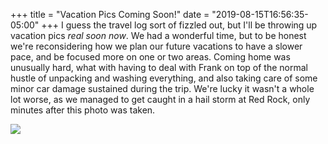+++
title = "Vacation Pics Coming Soon!"
date = "2019-08-15T16:56:35-05:00"
+++
I guess the travel log sort of fizzled out, but I'll be throwing up vacation pics *real soon now*. We had a wonderful time, but to be honest we're reconsidering how we plan our future vacations to have a slower pace, and be focused more on one or two areas. Coming home was unusually hard, what with having to deal with Frank on top of the normal hustle of unpacking and washing everything, and also taking care of some minor car damage sustained during the trip. We're lucky it wasn't a whole lot worse, as we managed to get caught in a hail storm at Red Rock, only minutes after this photo was taken.

![](https://res.cloudinary.com/tobyblog/image/upload/v1565906123/img/full_pano_1.jpg)